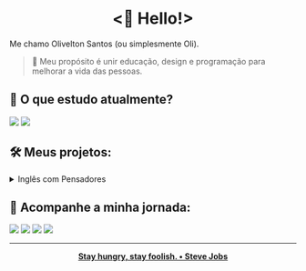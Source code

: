 <h1 align="center"> <🖖 Hello!> </h1>

<p>Me chamo Olivelton Santos (ou simplesmente Oli).</p>

> 🎯 Meu propósito é unir educação, design e programação para melhorar a vida das pessoas.</p>

## 📝 O que estudo atualmente?

<img src="https://img.shields.io/badge/HTML5-E34F26?style=for-the-badge&logo=html5&logoColor=white"></a> 
<img src="https://img.shields.io/badge/CSS3-1572B6?style=for-the-badge&logo=css3&logoColor=white"></a> 

## 🛠️ Meus projetos:

<details>

<summary>Inglês com Pensadores</summary>

<br>
 
<p>💡 Propósito: ajudar as pessoas a conquistarem uma vida extraordinária através do inglês!</p>

<p>Este é um projeto educacional que visa ensinar as pessoas a como aprender inglês sozinhas e disponibilizar material de estudo gratuitamente. Conforme for evoluindo minhas habilidades irei implementar melhorias na parte tecnológica do projeto.</p>

<p>E se você ficou curioso(a) para saber mais, deixo o link abaixo.</p>

 <a href="https://inglescompensadores.bio.link/" target="_blank"><img src="https://img.shields.io/badge/website-000000?style=for-the-badge&logo=About.me&logoColor=white" target="_blank"></a> 

</details>

## 📱 Acompanhe a minha jornada:

<div> 
   <a href="https://oliveltonsantos.github.io/portfolio/" target="_blank"><img src="https://img.shields.io/badge/website-000000?style=for-the-badge&logo=About.me&logoColor=white" target="_blank"></a> 
  <a href="https://www.linkedin.com/in/olivelton-santos" target="_blank"><img src="https://img.shields.io/badge/LinkedIn-0077B5?style=for-the-badge&logo=linkedin&logoColor=white" target="_blank"></a>
  <a href="https://www.instagram.com/navegandoemc0d1gos/" target="_blank"><img src="https://img.shields.io/badge/Instagram-E4405F?style=for-the-badge&logo=instagram&logoColor=white" target="_blank"></a>
 	<a href="https://www.youtube.com/@navegandoemc0d1gos" target="_blank"><img src="https://img.shields.io/badge/YouTube-FF0000?style=for-the-badge&logo=youtube&logoColor=white" target="_blank"></a>
</div>

<hr/>

<div align="center">
<strong> <a href="https://www.youtube.com/watch?v=UF8uR6Z6KLc&ab_channel=Stanford" target="_blank">Stay hungry, stay foolish. • Steve Jobs</a></strong>
</div>

